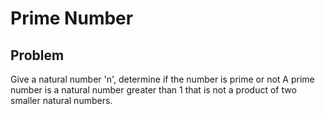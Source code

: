 # Prime Number

## Problem

Give a natural number 'n', determine if the number is prime or not
A prime number is a natural number greater than 1 that is not a product of two smaller natural numbers.
